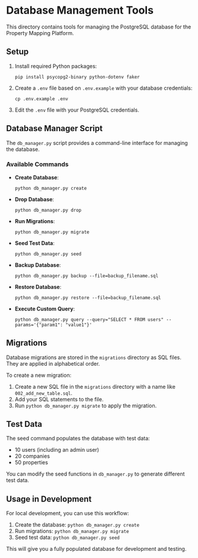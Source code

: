 # Database Management Tools

This directory contains tools for managing the PostgreSQL database for the Property Mapping Platform.

## Setup

1. Install required Python packages:
   ```
   pip install psycopg2-binary python-dotenv faker
   ```

2. Create a `.env` file based on `.env.example` with your database credentials:
   ```
   cp .env.example .env
   ```

3. Edit the `.env` file with your PostgreSQL credentials.

## Database Manager Script

The `db_manager.py` script provides a command-line interface for managing the database.

### Available Commands

- **Create Database**:
  ```
  python db_manager.py create
  ```

- **Drop Database**:
  ```
  python db_manager.py drop
  ```

- **Run Migrations**:
  ```
  python db_manager.py migrate
  ```

- **Seed Test Data**:
  ```
  python db_manager.py seed
  ```

- **Backup Database**:
  ```
  python db_manager.py backup --file=backup_filename.sql
  ```

- **Restore Database**:
  ```
  python db_manager.py restore --file=backup_filename.sql
  ```

- **Execute Custom Query**:
  ```
  python db_manager.py query --query="SELECT * FROM users" --params='{"param1": "value1"}'
  ```

## Migrations

Database migrations are stored in the `migrations` directory as SQL files. They are applied in alphabetical order.

To create a new migration:

1. Create a new SQL file in the `migrations` directory with a name like `002_add_new_table.sql`.
2. Add your SQL statements to the file.
3. Run `python db_manager.py migrate` to apply the migration.

## Test Data

The seed command populates the database with test data:

- 10 users (including an admin user)
- 20 companies
- 50 properties

You can modify the seed functions in `db_manager.py` to generate different test data.

## Usage in Development

For local development, you can use this workflow:

1. Create the database: `python db_manager.py create`
2. Run migrations: `python db_manager.py migrate`
3. Seed test data: `python db_manager.py seed`

This will give you a fully populated database for development and testing.